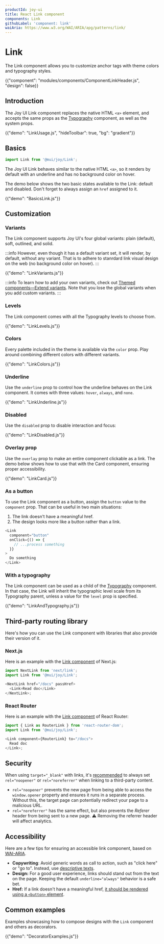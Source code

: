 ```yaml
---
productId: joy-ui
title: React Link component
components: Link
githubLabel: 'component: link'
waiAria: https://www.w3.org/WAI/ARIA/apg/patterns/link/
---
```


# Link

<p class="description">The Link component allows you to customize anchor tags with theme colors and typography styles.</p>

{{"component": "modules/components/ComponentLinkHeader.js", "design": false}}

## Introduction

The Joy UI Link component replaces the native HTML `<a>` element, and accepts the same props as the [Typography](/joy-ui/react-typography/) component, as well as the system props.

{{"demo": "LinkUsage.js", "hideToolbar": true, "bg": "gradient"}}

## Basics

```jsx
import Link from '@mui/joy/Link';
```

The Joy UI Link behaves similar to the native HTML `<a>`, so it renders by default with an underline and has no background color on hover.

The demo below shows the two basic states available to the Link: default and disabled.
Don't forget to always assign an `href` assigned to it.

{{"demo": "BasicsLink.js"}}

## Customization

### Variants

The Link component supports Joy UI's four global variants: plain (default), soft, outlined, and solid.

:::info
However, even though it has a default variant set, it will render, by default, without any variant. That is to adhere to stanrdard link visual design on the web (no background color on hover).
:::

{{"demo": "LinkVariants.js"}}

:::info
To learn how to add your own variants, check out [Themed components—Extend variants](/joy-ui/customization/themed-components/#extend-variants).
Note that you lose the global variants when you add custom variants.
:::

### Levels

The Link component comes with all the Typography levels to choose from.

{{"demo": "LinkLevels.js"}}

### Colors

Every palette included in the theme is available via the `color` prop.
Play around combining different colors with different variants.

{{"demo": "LinkColors.js"}}

### Underline

Use the `underline` prop to control how the underline behaves on the Link component.
It comes with three values: `hover`, `always`, and `none`.

{{"demo": "LinkUnderline.js"}}

### Disabled

Use the `disabled` prop to disable interaction and focus:

{{"demo": "LinkDisabled.js"}}

### Overlay prop

Use the `overlay` prop to make an entire component clickable as a link.
The demo below shows how to use that with the Card component, ensuring proper accessibility.

{{"demo": "LinkCard.js"}}

### As a button

To use the Link component as a button, assign the `button` value to the `component` prop.
That can be useful in two main situations:

1. The link doesn't have a meaningful href.
2. The design looks more like a button rather than a link.

```js
<Link
  component="button"
  onClick={() => {
    // ...process something
  }}
>
  Do something
</Link>
```

### With a typography

The Link component can be used as a child of the [Typography](/joy-ui/react-typography/) component.
In that case, the Link will inherit the typographic level scale from its Typography parent, unless a value for the `level` prop is specified.

{{"demo": "LinkAndTypography.js"}}

## Third-party routing library

Here's how you can use the Link component with libraries that also provide their version of it.

### Next.js

Here is an example with the [Link component](https://nextjs.org/docs/api-reference/next/link) of Next.js:

```js
import NextLink from 'next/link';
import Link from '@mui/joy/Link';

<NextLink href="/docs" passHref>
  <Link>Read doc</Link>
</NextLink>;
```

### React Router

Here is an example with the [Link component](https://reactrouter.com/en/main/components/link) of React Router:

```js
import { Link as RouterLink } from 'react-router-dom';
import Link from '@mui/joy/Link';

<Link component={RouterLink} to="/docs">
  Read doc
</Link>;
```

## Security

When using `target="_blank"` with links, it's [recommended](https://developers.google.com/web/tools/lighthouse/audits/noopener) to always set `rel="noopener"` or `rel="noreferrer"` when linking to a third-party content.

- `rel="noopener"` prevents the new page from being able to access the `window.opener` property and ensures it runs in a separate process.
  Without this, the target page can potentially redirect your page to a malicious URL.
- `rel="noreferrer"` has the same effect, but also prevents the _Referer_ header from being sent to a new page.
  ⚠️ Removing the referrer header will affect analytics.

## Accessibility

Here are a few tips for ensuring an accessible link component, based on [WAI-ARIA](https://www.w3.org/WAI/ARIA/apg/patterns/link/).

- **Copywriting**: Avoid generic words as call to action, such as "click here" or "go to".
  Instead, use [descriptive texts](https://developers.google.com/web/tools/lighthouse/audits/descriptive-link-text).
- **Design:** For a good user experience, links should stand out from the text on the page.
  Keeping the default `underline="always"` behavior is a safe bet.
- **Href:** If a link doesn't have a meaningful href, [it should be rendered using a `<button>` element](#as-button).

## Common examples

Examples showcasing how to compose designs with the `Link` component and others as decorators.

{{"demo": "DecoratorExamples.js"}}
